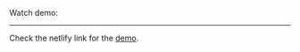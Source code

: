 Watch demo:
____________________________

Check the netlify link for the [demo](https://zen-cray-66e956.netlify.app).

